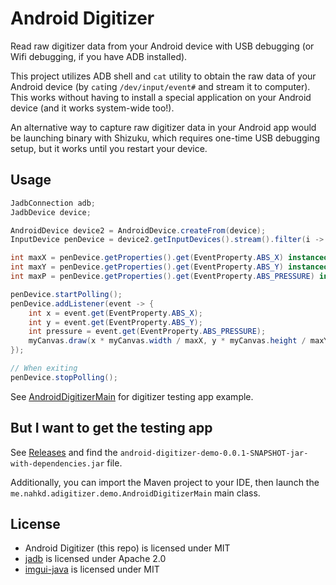 # Android Digitizer
Read raw digitizer data from your Android device with USB debugging (or Wifi debugging, if you have ADB installed).

This project utilizes ADB shell and `cat` utility to obtain the raw data of your Android device (by `cat`ing `/dev/input/event#` and stream it to computer). This works without having to install a special application on your Android device (and it works system-wide too!).

An alternative way to capture raw digitizer data in your Android app would be launching binary with Shizuku, which requires one-time USB debugging setup, but it works until you restart your device.

## Usage
```java
JadbConnection adb;
JadbDevice device;

AndroidDevice device2 = AndroidDevice.createFrom(device);
InputDevice penDevice = device2.getInputDevices().stream().filter(i -> i.getName().contains("pen")).getFirst().get();

int maxX = penDevice.getProperties().get(EventProperty.ABS_X) instanceof RangePropertyInfo r ? r.max() : 1024;
int maxY = penDevice.getProperties().get(EventProperty.ABS_Y) instanceof RangePropertyInfo r ? r.max() : 1024;
int maxP = penDevice.getProperties().get(EventProperty.ABS_PRESSURE) instanceof RangePropertyInfo r ? r.max() : 1024;

penDevice.startPolling();
penDevice.addListener(event -> {
	int x = event.get(EventProperty.ABS_X);
	int y = event.get(EventProperty.ABS_Y);
	int pressure = event.get(EventProperty.ABS_PRESSURE);
	myCanvas.draw(x * myCanvas.width / maxX, y * myCanvas.height / maxY, pressure * 100 / maxP);
});

// When exiting
penDevice.stopPolling();
```

See [AndroidDigitizerMain](android-digitizer-demo/src/main/java/me/nahkd/adigitizer/demo/AndroidDigitizerMain.java) for digitizer testing app example.

## But I want to get the testing app
See [Releases](https://github.com/nahkd123/android-digitizer/releases) and find the `android-digitizer-demo-0.0.1-SNAPSHOT-jar-with-dependencies.jar` file.

Additionally, you can import the Maven project to your IDE, then launch the `me.nahkd.adigitizer.demo.AndroidDigitizerMain` main class.

## License
- Android Digitizer (this repo) is licensed under MIT
- [jadb](https://github.com/vidstige/jadb) is licensed under Apache 2.0
- [imgui-java](https://github.com/SpaiR/imgui-java) is licensed under MIT